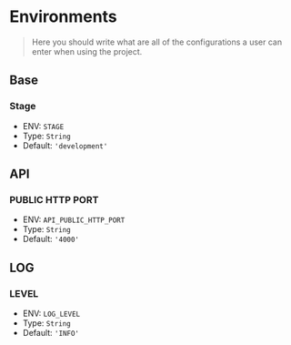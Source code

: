 # Environments
> Here you should write what are all of the configurations a user can enter when
using the project.

## Base
### Stage
- ENV: `STAGE`
- Type: `String`  
- Default: `'development'`

## API
### PUBLIC HTTP PORT
- ENV: `API_PUBLIC_HTTP_PORT`
- Type: `String`  
- Default: `'4000'`

## LOG
### LEVEL
- ENV: `LOG_LEVEL`
- Type: `String`
- Default: `'INFO'`
